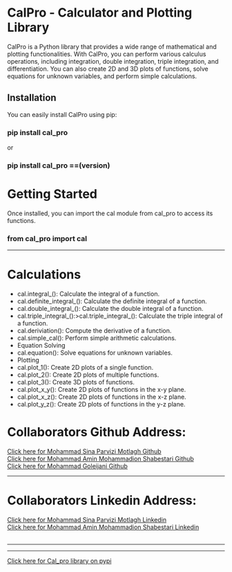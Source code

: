 # CalPro - Calculator and Plotting Library

CalPro is a Python library that provides a wide range of mathematical and plotting functionalities. With CalPro, you can perform various calculus operations, including integration, double integration, triple integration, and differentiation. You can also create 2D and 3D plots of functions, solve equations for unknown variables, and perform simple calculations.

## Installation

You can easily install CalPro using pip:

### pip install cal_pro

or 

### pip install cal_pro ==(version)


# Getting Started

Once installed, you can import the cal module from cal_pro to access its functions.

### from cal_pro import cal
<hr>

# Calculations

<ul><li>cal.integral_(): Calculate the integral of a function.</li>
<li>cal.definite_integral_(): Calculate the definite integral of a function.</li>
<li>cal.double_integral_(): Calculate the double integral of a function.</li>
<li>cal.triple_integral_():>cal.triple_integral_(): Calculate the triple integral of a function.</li>
<li>cal.deriviation(): Compute the derivative of a function.</li>
<li>cal.simple_cal(): Perform simple arithmetic calculations.</li>
<li>Equation Solving</li>
<li>cal.equation(): Solve equations for unknown variables.</li>
<li>Plotting</li>
<li>cal.plot_1(): Create 2D plots of a single function.</li>
<li>cal.plot_2(): Create 2D plots of multiple functions.</li>
<li>cal.plot_3(): Create 3D plots of functions.</li>
<li>cal.plot_x_y(): Create 2D plots of functions in the x-y plane.</li>
<li>cal.plot_x_z(): Create 2D plots of functions in the x-z plane.</li>
<li>cal.plot_y_z(): Create 2D plots of functions in the y-z plane.</li></ul>


<h1>Collaborators Github Address: </h1>
<a href="https://github.com/mosipamo">
  Click here for Mohammad Sina Parvizi Motlagh Github
</a>
<br>
<a href="https://github.com/Msh8303">
  Click here for Mohammad Amin Mohammadion Shabestari Github
</a>
<br>
<a href="https://github.com/mohammadglinjani">
  Click here for Mohammad Goleijani Github
</a>
<br>

<hr>
<h1>Collaborators Linkedin Address: </h1>
<a href="https://www.linkedin.com/in/mohammad-sina-parvizi-957406283/">
  Click here for Mohammad Sina Parvizi Motlagh Linkedin
</a>
<br>
<a href="https://www.linkedin.com/in/mohammadamin-shabestari-260a6b19a/overlay/contact-info/">
  Click here for Mohammad Amin Mohammadion Shabestari Linkedin
</a>
<br>

<br>
<hr>
<hr>

<a href="https://pypi.org/project/cal-pro/0.1.4/">
Click here for Cal_pro library on pypi 
</a>

